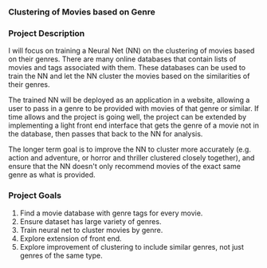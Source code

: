 ### Clustering of Movies based on Genre


### Project Description
I will focus on training a Neural Net (NN) on the clustering of movies based on their genres. There are many online databases that contain lists of movies and tags associated with them. These databases can be used to train the NN and let the NN cluster the movies based on the similarities of their genres.

The trained NN will be deployed as an application in a website, allowing a user to pass in a genre to be provided with movies of that genre or similar. If time allows and the project is going well, the project can be extended by implementing a light front end interface that gets the genre of a movie not in the database, then passes that back to the NN for analysis.

The longer term goal is to improve the NN to cluster more accurately (e.g. action and adventure, or horror and thriller clustered closely together), and ensure that the NN doesn't only recommend movies of the exact same genre as what is provided.

### Project Goals
1. Find a movie database with genre tags for every movie.
2. Ensure dataset has large variety of genres.
3. Train neural net to cluster movies by genre.
4. Explore extension of front end.
5. Explore improvement of clustering to include similar genres, not just genres of the same type.
